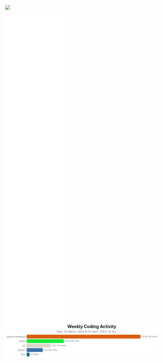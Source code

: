 ![](https://komarev.com/ghpvc/?username=coding-famer)

<!-- If you're using "main" as default branch -->
![Metrics](https://github.com/coding-famer/coding-famer/blob/main/github-metrics.svg)
<strong>Weekly Coding Activity</strong>
<img src="https://github.com/coding-famer/coding-famer/blob/main/images/stat.svg" alt="WakaTime Activity"/>

